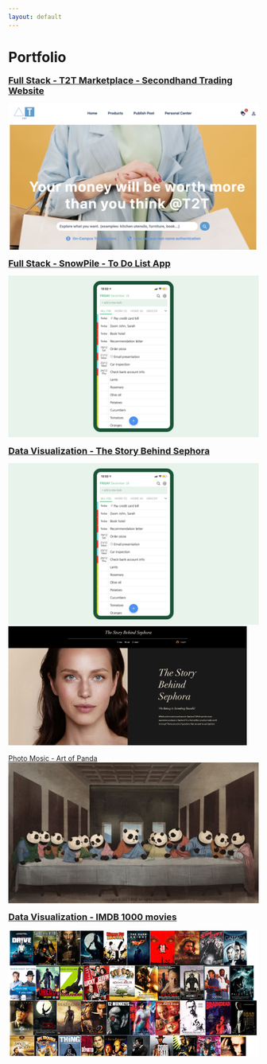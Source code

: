 ```yaml
---
layout: default
---
```


# Portfolio

<span style="font-size: 18px; color: blue; font-weight: bold;">[Full Stack - T2T Marketplace - Secondhand Trading Website](/T2T-MarketPlace)</span>

[![T2T Cover Page](images/T2T_coverpage.png)](/T2T-MarketPlace)

<!-- <img src="images/T2T_coverpage.png" width="480" height="240"/> -->

<span style="font-size: 18px; color: blue; font-weight: bold;">[Full Stack - SnowPile - To Do List App](/To_Do_List_App)</span>

[![To_do_list_cover_page](images/To_do_list_cover_page.png)](/To_Do_List_App)

<!-- <img src="images/To_do_list_cover_page.png" width="480" height="240"/> -->

<span style="font-size: 18px; color: blue; font-weight: bold;">[Data Visualization - The Story Behind Sephora](/sephora_page)</span>

[![To_do_list_cover_page](images/To_do_list_cover_page.png)](/To_Do_List_App)
<img src="images/sephora_cover_page.png" width="480" height="240"/>

[Photo Mosic - Art of Panda](/artofPanda_page)
[![artofPanda_page](images/panda_cover_page.png)](/artofPanda_page)

<!-- <img src="images/panda_cover_page.png" width="480" height="240"/> -->

<span style="font-size: 18px; color: blue; font-weight: bold;">[Data Visualization - IMDB 1000 movies](https://www.youtube.com/watch?v=JnYM0gnVbTU&t=28s)</span>

[![artofPanda_page](images/imdb_cover_page.png)](https://www.youtube.com/watch?v=JnYM0gnVbTU&t=28s)

<!-- <img src="images/imdb_cover_page.png" width="480" height="240"/> -->

<!-- ### Category Name 2 -->

<!-- - [Project 1 Title](http://example.com/)
- [Project 2 Title](http://example.com/)
- [Project 3 Title](http://example.com/)
- [Project 4 Title](http://example.com/)
- [Project 5 Title](http://example.com/)

--- -->
